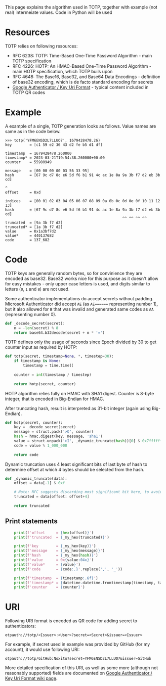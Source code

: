This page explains the algorithm used in TOTP, together with example (not real) intermeiate values. Code in Python will be used

# Resources

TOTP relies on following resources:

 - RFC 6238: TOTP: Time-Based One-Time Password Algorithm - main TOTP specification
 - RFC 4226: HOTP: An HMAC-Based One-Time Password Algorithm - main HOTP specification, which TOTP buils upon
 - RFC 4648: The Base16, Base32, and Base64 Data Encodings - definition of base32 encoding, which is de facto standard encoding for secrets
 - [Google Authenticator / Key Uri Format](https://github.com/google/google-authenticator/wiki/Key-Uri-Format) - typical content included in TOTP QR codes

# Example

A example of a single, TOTP generation looks as follows. Value names are same as in the code below.

```
>>> totp('YFM6ENSD2L7LLUO7', 1679428478.26)
key        = [c1 59 e2 36 43 d2 fe b5 d1 df]

timestamp  = 1679428478.260000
timestamp* = 2023-03-21T19:54:38.260000+00:00
counter    = 55980949

message    = [00 00 00 00 03 56 33 95]
hash       = [67 9c d7 8c e6 5d f6 b1 91 4c ac 1e 8a 9a 3b f7 d2 eb 3b cd]
                                                                        ^ 
offset     = 0xd

indices    = [00 01 02 03 04 05 06 07 08 09 0a 0b 0c 0d 0e 0f 10 11 12 13]
hash       = [67 9c d7 8c e6 5d f6 b1 91 4c ac 1e 8a 9a 3b f7 d2 eb 3b cd]
                                                     ^^ ^^ ^^ ^^
truncated  = [9a 3b f7 d2]
truncated* = [1a 3b f7 d2]
value      = 0x1a3bf7d2
value*     = 440137682
code       = 137_682
```

# Code

TOTP keys are generally random bytes, so for convinience they are encoded as base32. Base32 works nice for this purpose as it doesn't allow for easy mistakes - only upper case letters is used, and digits similar to letters (`0`, `1` and `8`) are not used.

Some authenticator implementations do accept secrets without padding. Microsoft Authenticator did accept `AE` (as `AE======` representing number 1), but it also allowed for `B` that was invalid and generated same codes as `AA` (representing number 0).

```py
def _decode_secret(secret):
    n = -len(secret) % 8
    return base64.b32decode(secret + n * '=')
```

TOTP defines only the usage of seconds since Epoch divided by 30 to get counter input as required by HOTP:

```py
def totp(secret, timestamp=None, *, timestep=30):
    if timestamp is None:
        timestamp = time.time()
    
    counter = int(timestamp / timestep)
    
    return hotp(secret, counter)
```

HOTP algorithm relies fully on HMAC with SHA1 digest. Counter is 8-byte integer, that is encoded in Big-Endian for HMAC.

After truncating hash, result is interpreted as 31-bit integer (again using Big-Endian).

```py
def hotp(secret, counter):
    key = _decode_secret(secret)
    message = struct.pack('>Q', counter)
    hash = hmac.digest(key, message, 'sha1')
    value = struct.unpack('>I', _dynamic_truncate(hash))[0] & 0x7fffffff
    code = value % 1_000_000
    
    return code
```

Dynamic truncation uses 4 least significant bits of last byte of hash to determine offset at which 4 bytes should be selected from the hash.

```py
def _dynamic_truncate(data):
    offset = data[-1] & 0xf

    # Note: RFC suggests discarding most significant bit here, to avoid problems with sign.
    truncated = data[offset: offset+4]
    
    return truncated
```

## Print statements

```py
    print(f'offset     = {hex(offset)}')
    print(f'truncated  = {_my_hex(truncated)}')

    print(f'key        = {_my_hex(key)}')
    print(f'message    = {_my_hex(message)}')
    print(f'hash       = {_my_hex(hash)}')
    print(f'value      = 0x{value:04x}')
    print(f'value*     = {value}')
    print(f'code       = {code:,}'.replace(',', '_'))

    print(f'timestamp  = {timestamp:.6f}')
    print(f'timestamp* = {datetime.datetime.fromtimestamp(timestamp, tz=datetime.timezone.utc).isoformat()}')
    print(f'counter    = {counter}')
```

# URI

Following URI format is encoded as QR code for adding secret to authenticators:

    otpauth://totp/<Issuer>:<User>?secret=<Secret>&issuer=<Issuer>
    
For example, if secret used in example was provided by GitHub (for my account), it would use following URI:

    otpauth://totp/GitHub:Noxitu?secret=YFM6ENSD2L7LLUO7&issuer=GitHub

More detailed specification of this URI, as well as some more (although not reasonably supported) fields are documented on [Google Authenticator / Key Uri Format wiki page](https://github.com/google/google-authenticator/wiki/Key-Uri-Format).
